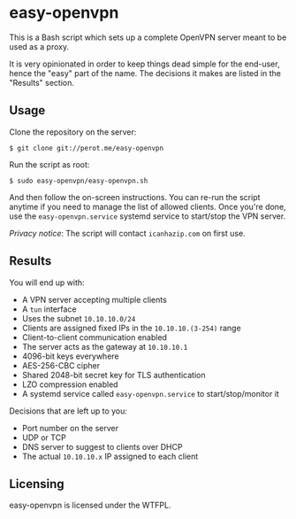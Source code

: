 # easy-openvpn

This is a Bash script which sets up a complete OpenVPN server meant to be used as a proxy.

It is very opinionated in order to keep things dead simple for the end-user, hence the "easy" part of the name. The decisions it makes are listed in the "Results" section.

## Usage

Clone the repository on the server:

	$ git clone git://perot.me/easy-openvpn

Run the script as root:

	$ sudo easy-openvpn/easy-openvpn.sh

And then follow the on-screen instructions. You can re-run the script anytime if you need to manage the list of allowed clients. Once you're done, use the `easy-openvpn.service` systemd service to start/stop the VPN server.

*Privacy notice*: The script will contact `icanhazip.com` on first use.

## Results

You will end up with:

* A VPN server accepting multiple clients
* A `tun` interface
* Uses the subnet `10.10.10.0/24`
* Clients are assigned fixed IPs in the `10.10.10.(3-254)` range
* Client-to-client communication enabled
* The server acts as the gateway at `10.10.10.1`
* 4096-bit keys everywhere
* AES-256-CBC cipher
* Shared 2048-bit secret key for TLS authentication
* LZO compression enabled
* A systemd service called `easy-openvpn.service` to start/stop/monitor it

Decisions that are left up to you:

* Port number on the server
* UDP or TCP
* DNS server to suggest to clients over DHCP
* The actual `10.10.10.x` IP assigned to each client

## Licensing

easy-openvpn is licensed under the WTFPL.
